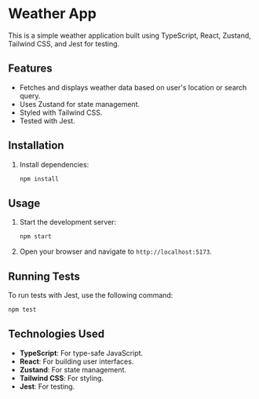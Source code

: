 # Weather App

This is a simple weather application built using TypeScript, React, Zustand, Tailwind CSS, and Jest for testing.

## Features

- Fetches and displays weather data based on user's location or search query.
- Uses Zustand for state management.
- Styled with Tailwind CSS.
- Tested with Jest.
## Installation


1. Install dependencies:
   ```sh
   npm install
   ```
## Usage

1. Start the development server:
   ```sh
   npm start
   ```

2. Open your browser and navigate to `http://localhost:5173`.

## Running Tests

To run tests with Jest, use the following command:
```sh
npm test
```

## Technologies Used

- **TypeScript**: For type-safe JavaScript.
- **React**: For building user interfaces.
- **Zustand**: For state management.
- **Tailwind CSS**: For styling.
- **Jest**: For testing.

